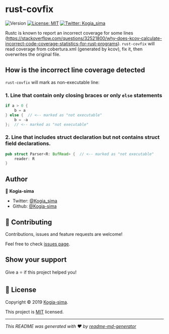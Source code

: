 # rust-covfix
![Version](https://img.shields.io/badge/version-0.1.1-blue.svg?cacheSeconds=2592000)
[![License: MIT](https://img.shields.io/badge/License-MIT-yellow.svg)](https://github.com/Kogia-sima/rust-covfix/blob/master/LICENSE)
[![Twitter: Kogia\_sima](https://img.shields.io/twitter/follow/Kogia\_sima.svg?style=social)](https://twitter.com/Kogia\_sima)

Rustc is known to report an incorrect coverage for some lines (https://stackoverflow.com/questions/32521800/why-does-kcov-calculate-incorrect-code-coverage-statistics-for-rust-programs).
`rust-covfix` will read coverage from cobertura.xml (generated by kcov), fix it, then overwrites the original file.

## How is the incorrect line coverage detected

`rust-covfix` will mark as non-executable line:

### 1. Line that contain only closing braces or only `else` statements

```rust
if a > 0 {
    b = a
} else {  // <-- marked as "not executable"
    b = -a
};  // <-- marked as "not executable"
```

### 2. Line that includes struct declaration but not contains struct field declarations.

```rust
pub struct Parser<R: BufRead> {  // <-- marked as "not executable"
    reader: R
}
```

## Author

👤 **Kogia-sima**

* Twitter: [@Kogia\_sima](https://twitter.com/Kogia\_sima)
* Github: [@Kogia-sima](https://github.com/Kogia-sima)

## 🤝 Contributing

Contributions, issues and feature requests are welcome!

Feel free to check [issues page](https://github.com/Kogia-sima/rust-covfix/issues). 

## Show your support

Give a ⭐️ if this project helped you!

## 📝 License

Copyright © 2019 [Kogia-sima](https://github.com/Kogia-sima).

This project is [MIT](https://github.com/Kogia-sima/rust-covfix/blob/master/LICENSE) licensed.

***
_This README was generated with ❤️ by [readme-md-generator](https://github.com/kefranabg/readme-md-generator)_
